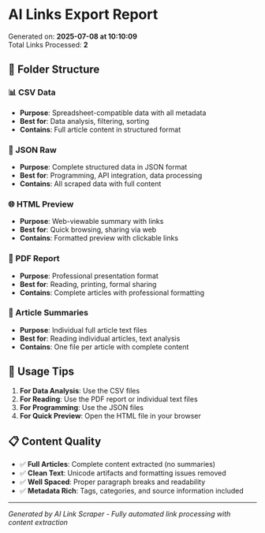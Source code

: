 # AI Links Export Report

Generated on: **2025-07-08 at 10:10:09**  
Total Links Processed: **2**

## 📁 Folder Structure

### 📊 CSV Data
- **Purpose**: Spreadsheet-compatible data with all metadata
- **Best for**: Data analysis, filtering, sorting
- **Contains**: Full article content in structured format

### 🔗 JSON Raw  
- **Purpose**: Complete structured data in JSON format
- **Best for**: Programming, API integration, data processing
- **Contains**: All scraped data with full content

### 🌐 HTML Preview
- **Purpose**: Web-viewable summary with links
- **Best for**: Quick browsing, sharing via web
- **Contains**: Formatted preview with clickable links

### 📄 PDF Report
- **Purpose**: Professional presentation format
- **Best for**: Reading, printing, formal sharing
- **Contains**: Complete articles with professional formatting

### 📝 Article Summaries
- **Purpose**: Individual full article text files
- **Best for**: Reading individual articles, text analysis
- **Contains**: One file per article with complete content

## 🚀 Usage Tips

1. **For Data Analysis**: Use the CSV files
2. **For Reading**: Use the PDF report or individual text files
3. **For Programming**: Use the JSON files
4. **For Quick Preview**: Open the HTML file in your browser

## 📋 Content Quality

- ✅ **Full Articles**: Complete content extracted (no summaries)
- ✅ **Clean Text**: Unicode artifacts and formatting issues removed
- ✅ **Well Spaced**: Proper paragraph breaks and readability
- ✅ **Metadata Rich**: Tags, categories, and source information included

---
*Generated by AI Link Scraper - Fully automated link processing with content extraction*
